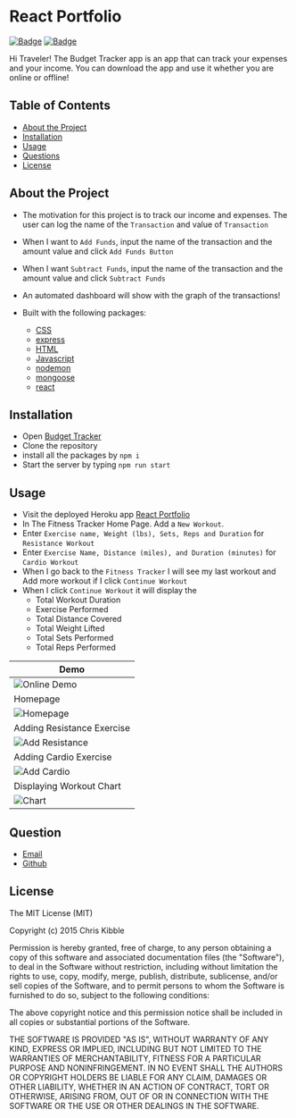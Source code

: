 # React Portfolio

[![Badge](https://img.shields.io/badge/License-MIT-blue)](https://opensource.org/licenses/MIT)
[![Badge](https://img.shields.io/badge/GitHub-chabivz-blueviolet?style=flat-square&logo=appveyor)](https://github.com/chrisabiva)

Hi Traveler! The Budget Tracker app is an app that can track your expenses and your income. You can download the app and use it whether you are online or offline!

## Table of Contents

- [About the Project](#about-the-project)
- [Installation](#installation)
- [Usage](#usage)
- [Questions](#questions)
- [License](#License)

## About the Project
- The motivation for this project is to track our income and expenses. The user can log the name of the `Transaction` and value of `Transaction`
- When I want to `Add Funds`, input the name of the transaction and the amount value and click `Add Funds Button`
- When I want `Subtract Funds`, input the name of the transaction and the amount value and click `Subtract Funds`
- An automated dashboard will show with the graph of the transactions!

- Built with the following packages: 
  - [CSS](https://www.w3schools.com/css/)
  - [express](https://www.npmjs.com/package/express)
  - [HTML](https://www.w3schools.com/html/)
  - [Javascript](https://www.npmjs.com/package/CSS)
  - [nodemon](https://www.npmjs.com/package/nodemon)
  - [mongoose](https://www.npmjs.com/package/mongoose)
  - [react](https://www.npmjs.com/package/react)


## Installation

- Open [Budget Tracker](https://github.com/Chabivz/020-ReactPortfolio)
- Clone the repository
- install all the packages by `npm i`
- Start the server by typing `npm run start`

## Usage
- Visit the deployed Heroku app [React Portfolio](https://chabivz.github.io/020-ReactPortfolio/)
- In The Fitness Tracker Home Page. Add a `New Workout`.
- Enter `Exercise name, Weight (lbs), Sets, Reps and Duration` for `Resistance Workout`
- Enter `Exercise Name, Distance (miles), and Duration (minutes)` for `Cardio Workout`
- When I go back to the `Fitness Tracker` I will see my last workout and Add more workout if I click `Continue Workout`
- When I click `Continue Workout` it will display the 
  - Total Workout Duration
  - Exercise Performed 
  - Total Distance Covered
  - Total Weight Lifted
  - Total Sets Performed
  - Total Reps Performed


|Demo|
|---|
|![Online Demo](./public/images/fitnesstracker.gif)|
|Homepage|
|![Homepage](./public/images/1.png)|
|Adding Resistance Exercise|
|![Add Resistance](./public/images/4.png)|
|Adding Cardio Exercise|
|![Add Cardio](./public/images/6.png)|
|Displaying Workout Chart|
|![Chart](./public/images/5.png)|

## Question

- [Email](mailto:chrisabiva@hotmail.com)
- [Github](https://github.com/Chabivz)
## License

The MIT License (MIT)

Copyright (c) 2015 Chris Kibble

Permission is hereby granted, free of charge, to any person obtaining a copy of this software and associated documentation files (the "Software"), to deal in the Software without restriction, including without limitation the rights to use, copy, modify, merge, publish, distribute, sublicense, and/or sell copies of the Software, and to permit persons to whom the Software is furnished to do so, subject to the following conditions:

The above copyright notice and this permission notice shall be included in all copies or substantial portions of the Software.

THE SOFTWARE IS PROVIDED "AS IS", WITHOUT WARRANTY OF ANY KIND, EXPRESS OR IMPLIED, INCLUDING BUT NOT LIMITED TO THE WARRANTIES OF MERCHANTABILITY, FITNESS FOR A PARTICULAR PURPOSE AND NONINFRINGEMENT. IN NO EVENT SHALL THE AUTHORS OR COPYRIGHT HOLDERS BE LIABLE FOR ANY CLAIM, DAMAGES OR OTHER LIABILITY, WHETHER IN AN ACTION OF CONTRACT, TORT OR OTHERWISE, ARISING FROM, OUT OF OR IN CONNECTION WITH THE SOFTWARE OR THE USE OR OTHER DEALINGS IN THE SOFTWARE.